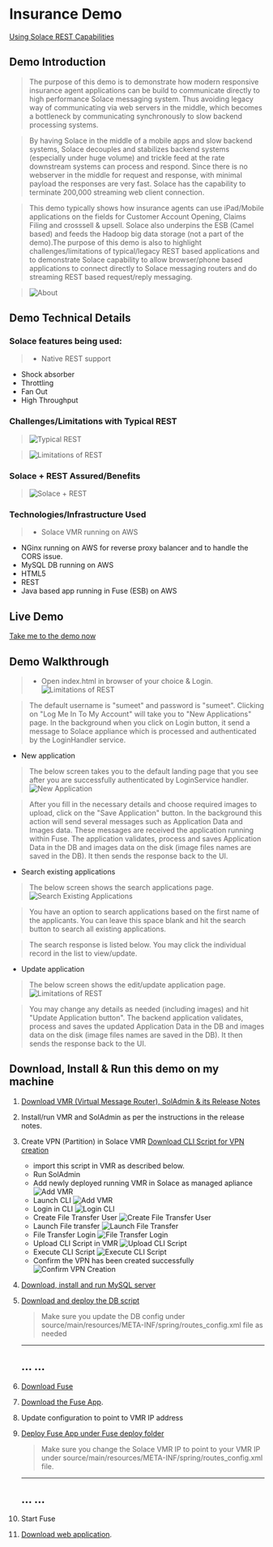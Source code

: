 # Insurance Demo
<a href="https://sftp.solacesystems.com/Portal_Docs/#page/REST_Messaging_Protocol_Guide/About_This_Document.html" target="_blank">Using Solace REST Capabilities</a>

## Demo Introduction
> The purpose of this demo is to demonstrate how modern responsive insurance agent applications can be build to communicate directly to high performance Solace messaging system. Thus avoiding legacy way of communicating via web servers in the middle, which becomes a bottleneck by communicating synchronously to slow backend processing systems.

>By having Solace in the middle of a mobile apps and slow backend systems, Solace decouples and stabilizes backend systems (especially under huge volume) and trickle feed at the rate downstream systems can process and respond. Since there is no webserver in the middle for request and response, with minimal payload the responses are very fast. Solace has the capability to terminate 200,000 streaming web client connection.

> This demo typically shows how insurance agents can use iPad/Mobile applications on the fields for Customer Account Opening, Claims Filing and crosssell & upsell. Solace also underpins the ESB (Camel based) and feeds the Hadoop big data storage (not a part of the demo).The purpose of this demo is also to highlight challenges/limitations of typical/legacy REST based applications and to demonstrate Solace capability to allow browser/phone based applications to connect directly to Solace messaging routers and do streaming REST based request/reply messaging.


> ![About](./about.jpg)



## Demo Technical Details
### Solace features being used:
>- Native REST support
- Shock absorber
- Throttling
- Fan Out
- High Throughput

### Challenges/Limitations with Typical REST
>![Typical REST](./typical_rest.png)

>![Limitations of REST](./limitations_rest.png)

### Solace + REST Assured/Benefits
>![Solace + REST](./solace+rest.png)

### Technologies/Infrastructure Used
>- Solace VMR running on AWS
- NGinx running on AWS for reverse proxy balancer and to handle the CORS issue.
- MySQL DB running on AWS
- HTML5
- REST
- Java based app running in Fuse (ESB) on AWS


## Live Demo
<a href="http://52.74.193.178/insurance" target="_blank">Take me to the demo now</a>

## Demo Walkthrough
>- Open index.html in browser of your choice & Login.  
![Limitations of REST](./login.png)

>The default username is "sumeet" and password is "sumeet". Clicking on "Log Me In To My Account" will take you to "New Applications" page. In the background when you click on Login button, it send a message to Solace appliance which is processed and authenticated by the LoginHandler service.

- New application  
>The below screen takes you to the default landing page that you see after you are successfully authenticated by LoginService handler.
>![New Application](./new_app_screen.png)

>After you fill in the necessary details and choose required images to upload, click on the "Save Application" button. In the background this action will send several messages such as Application Data and Images data. These messages are received the application running within Fuse. The application validates, process and saves Application Data in the DB and images data on the disk (image files names are saved in the DB). It then sends the response back to the UI.

- Search existing applications  
>The below screen shows the search applications page.
>![Search Existing Applications](./search_apps.png)

>You have an option to search applications based on the first name of the applicants. You can leave this space blank and hit the search button to search all existing applications.

>The search response is listed below. You may click the individual record in the list to view/update.

- Update application  
>The below screen shows the edit/update application page.
> ![Limitations of REST](./update_app_screen.png)

>You may change any details as needed (including images) and hit "Update Application button". The backend application validates, process and saves the updated Application Data in the DB and images data on the disk (image files names are saved in the DB). It then sends the response back to the UI.

## Download, Install & Run this demo on my machine
1. <a href="http://dev.solacesystems.com/downloads/" target="_blank">Download VMR (Virtual Message Router), SolAdmin & its Release Notes</a>
2. Install/run VMR and SolAdmin as per the instructions in the release notes.
3. Create VPN (Partition) in Solace VMR
   <a href="./SolaceConfig.zip" target="_blank">Download CLI Script for VPN creation</a>
   - import this script in VMR as described below.
   - Run SolAdmin
   - Add newly deployed running VMR in Solace as managed apliance
     ![Add VMR](./SolAdmin-AddVMR.png)
   - Launch CLI
     ![Add VMR](./VMR-Launch-CLI.png)
   - Login in CLI
     ![Login CLI](./VMR-CLI-Login.png)
   - Create File Transfer User
     ![Create File Transfer User](./VMR-Create-FileTransfer-User.png)
   - Launch File transfer
     ![Launch File Transfer](./VMR-Launch-FileTransfer.png)
   - File Transfer Login
     ![File Transfer Login](./VMR-FileTransfer-Login.png)
   - Upload CLI Script in VMR
     ![Upload CLI Script](./VMR-Upload-CLI-Script.png)
   - Execute CLI Script
     ![Execute CLI Script](./VMR-Execute-CLI-Script.png)
   - Confirm the VPN has been created successfully
     ![Confirm VPN Creation](./VMR-Confirm-VPN-Creation.png)
   
4. <a href="http://dev.mysql.com/downloads/mysql/" target="_blank">Download, install and run MySQL server</a>
5. <a href="./DB%20Script.zip" target="_blank">Download and deploy the DB script</a>
   > Make sure you update the DB config under source/main/resources/META-INF/spring/routes_config.xml file as needed
   ------------------------------------------------------------
   ...
   <bean id="dataSource" class="org.apache.commons.dbcp.BasicDataSource" destroy-method="close">
     <property name="driverClassName" value="com.mysql.jdbc.Driver"/>
     <property name="url" value="jdbc:mysql://localhost:3306/insurance"/>
     <property name="username" value="fuse_app"/>
     <property name="password" value="solace1"/>
   </bean>
   ...
   ------------------------------------------------------------
6. <a href="http://www.jboss.org/products/fuse/download/" target="_blank">Download Fuse</a>
7. [Download the Fuse App]().
8. Update configuration to point to VMR IP address
9. <a href="./FuseAPP.zip" target="_blank">Deploy Fuse App under Fuse deploy folder</a>
   > Make sure you change the Solace VMR IP to point to your VMR IP under source/main/resources/META-INF/spring/routes_config.xml file.
   ------------------------------------------------------------
   ...
        <property name="environment">
            <map>
                <entry key="java.naming.provider.url" value="smf://52.76.29.143" />
                <entry key="java.naming.factory.initial" value="com.solacesystems.jndi.SolJNDIInitialContextFactory" />
                <entry key="java.naming.security.credentials" value="password" />
                <entry key="java.naming.security.principal" value="ins_user" />
                <entry key="Solace_JMS_VPN" value="insurance" />
            </map>
        </property>
   ...
   ------------------------------------------------------------

10. Start Fuse
11. [Download web application](#).
